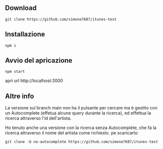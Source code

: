 ## Download
```shell
git clone https://github.com/simone7687/itunes-test
```

## Installazione
```shell
npm i
```

## Avvio del apricazione 
```shell
npm start
```

apri url http://localhost:3000

## Altre info 
La versione sul branch main non ha il pulsante per cercare ma è gestito con un Autocomplete (effetua alcune query durante la ricerca), ed effettua la ricerca attraverso l'id dell'artista.

Ho tenuto anche una versione con la ricerca senza Autocomplete, che fa la ricerca attraverso il nome del artista come richiesto.
pe scaricarlo:
```shell
git clone -b no-autocomplete https://github.com/simone7687/itunes-test
```
